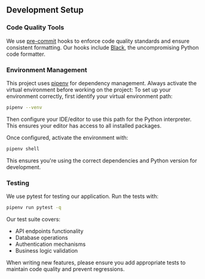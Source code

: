 ## Development Setup

### Code Quality Tools
We use [pre-commit](https://pre-commit.com/) hooks to enforce code quality standards and ensure consistent formatting. Our hooks include [Black](https://black.readthedocs.io/), the uncompromising Python code formatter.

### Environment Management
This project uses [pipenv](https://pipenv.pypa.io/) for dependency management. Always activate the virtual environment before working on the project:
To set up your environment correctly, first identify your virtual environment path:

```bash
pipenv --venv
```

Then configure your IDE/editor to use this path for the Python interpreter. This ensures your editor has access to all installed packages.

Once configured, activate the environment with:
```bash
pipenv shell
```

This ensures you're using the correct dependencies and Python version for development.

### Testing

We use pytest for testing our application. Run the tests with:

```bash
pipenv run pytest -q
```

Our test suite covers:
- API endpoints functionality
- Database operations
- Authentication mechanisms
- Business logic validation

When writing new features, please ensure you add appropriate tests to maintain code quality and prevent regressions.